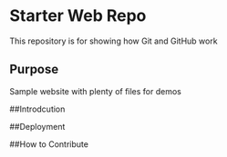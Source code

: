 # Starter Web Repo

This repository is for showing how Git and GitHub work

## Purpose

Sample website with plenty of files for demos

##Introdcution

##Deployment  

##How to Contribute

